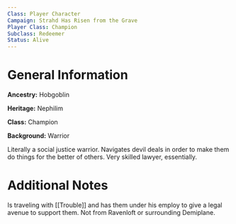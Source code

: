 ```yaml
---
Class: Player Character
Campaign: Strahd Has Risen from the Grave
Player Class: Champion
Subclass: Redeemer
Status: Alive
---
```

# General Information
**Ancestry:** Hobgoblin

**Heritage:** Nephilim

**Class:** Champion

**Background:** Warrior

Literally a social justice warrior. Navigates devil deals in order to make them do things for the better of others. Very skilled lawyer, essentially.
# Additional Notes
Is traveling with [[Trouble]] and has them under his employ to give a legal avenue to support them. Not from Ravenloft or surrounding Demiplane.